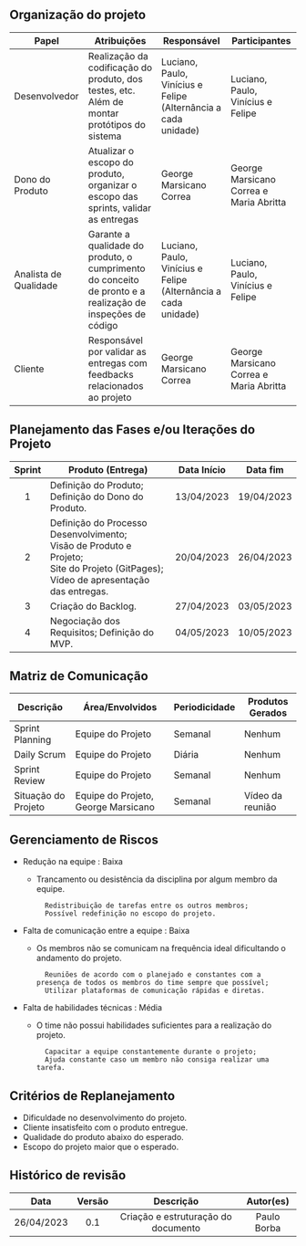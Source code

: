 ## Organização do projeto

| Papel | Atribuições | Responsável | Participantes | 
| -------------------------- | --------------------------------------------------------------------------------------------------------------------------------------------------------- | ---------------------------------------- | --------------------------------------------------------------------------------------------------- |
| Desenvolvedor | Realização da codificação do produto, dos testes, etc. Além de montar protótipos do sistema | Luciano, Paulo,  Vinícius e Felipe (Alternância a cada unidade) | Luciano, Paulo, Vinícius e Felipe |
| Dono do Produto | Atualizar o escopo do produto, organizar o escopo das sprints, validar as entregas | George Marsicano Correa | George Marsicano Correa e Maria Abritta |
| Analista de Qualidade | Garante a qualidade do produto, o cumprimento do conceito de pronto e a  realização de inspeções de código | Luciano, Paulo, Vinícius e Felipe (Alternância a cada unidade) |  Luciano, Paulo, Vinícius e Felipe |
| Cliente | Responsável por validar as entregas com feedbacks relacionados ao projeto | George Marsicano Correa | George Marsicano Correa e Maria Abritta |

## Planejamento das Fases e/ou Iterações do Projeto

| Sprint | Produto (Entrega) | Data Início | Data fim |
| :----: | --------------------------------------------------------------------------------------------------------------------------------- | ----------- | ---------- |
| 1 | Definição do Produto; Definição do Dono do Produto. | 13/04/2023 | 19/04/2023 |
| 2 | Definição do Processo Desenvolvimento; <br> Visão de Produto e Projeto; <br> Site do Projeto (GitPages); Vídeo de apresentação das entregas. | 20/04/2023 | 26/04/2023 |
| 3 | Criação do Backlog. | 27/04/2023 | 03/05/2023 |
| 4 | Negociação dos Requisitos;  Definição do MVP. | 04/05/2023 | 10/05/2023 |
## Matriz de Comunicação

| Descrição | Área/Envolvidos | Periodicidade |Produtos Gerados |
| -------------------- | --------------------------------------- | ------------- | -------------------------------------------------------------------------------------------------- |
| Sprint Planning  | Equipe do Projeto | Semanal | Nenhum |
| Daily Scrum | Equipe do Projeto  | Diária | Nenhum |
| Sprint Review | Equipe do Projeto | Semanal | Nenhum |
| Situação do Projeto | Equipe do Projeto, George Marsicano | Semanal | Vídeo da reunião |

## Gerenciamento de Riscos

- Redução na equipe : Baixa
    - Trancamento ou desistência da disciplina por algum membro da equipe.
        
            Redistribuição de tarefas entre os outros membros;
            Possível redefinição no escopo do projeto.

- Falta de comunicação entre a equipe : Baixa
    - Os membros não se comunicam na frequência ideal dificultando o andamento do projeto.

            Reuniões de acordo com o planejado e constantes com a presença de todos os membros do time sempre que possível;
            Utilizar plataformas de comunicação rápidas e diretas.

- Falta de habilidades técnicas : Média
    - O time não possui habilidades suficientes para a realização do projeto.
    
            Capacitar a equipe constantemente durante o projeto;
            Ajuda constante caso um membro não consiga realizar uma tarefa.

## Critérios de Replanejamento

- Dificuldade no desenvolvimento do projeto.
- Cliente insatisfeito com o produto entregue.
- Qualidade do produto abaixo do esperado.
- Escopo do projeto maior que o esperado.

## Histórico de revisão

|  Data | Versão | Descrição | Autor(es) |
| :--------: | :----: | :---------------------------------: | :---------: |
| 26/04/2023 |  0.1   | Criação e estruturação do documento | Paulo Borba |